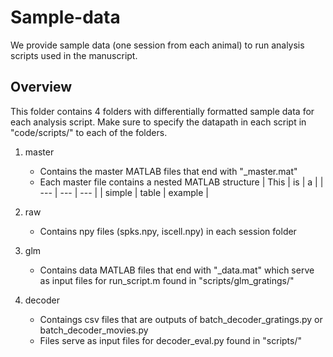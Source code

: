 # Sample-data 
We provide sample data (one session from each animal) to run analysis scripts used in the manuscript. 

## Overview
This folder contains 4 folders with differentially formatted sample data for each analysis script.
Make sure to specify the datapath in each script in "code/scripts/" to each of the folders. 

1. master
   - Contains the master MATLAB files that end with "_master.mat"
   - Each master file contains a nested MATLAB structure
     | This   | is    | a       |
     | ---    | ---   | ---     |
     | simple | table | example |
     
2. raw
   - Contains npy files (spks.npy, iscell.npy) in each session folder
3. glm
   - Contains data MATLAB files that end with "_data.mat" which serve as input files for run_script.m found in "scripts/glm_gratings/"
4. decoder
   - Contaings csv files that are outputs of batch_decoder_gratings.py or batch_decoder_movies.py
   - Files serve as input files for decoder_eval.py found in "scripts/"
